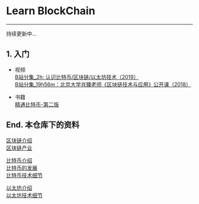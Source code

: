 # Learn BlockChain

---

持续更新中...

## 1. 入门

- 视频  
[B站分集_2h: 认识比特币/区块链/以太坊技术（2019）](https://www.bilibili.com/video/BV1gt411T7Tq)  
[B站分集_19h56m：北京大学肖臻老师《区块链技术与应用》公开课（2018）](https://www.bilibili.com/video/BV1Vt411X7JF)


- 书籍  
[精通比特币-第二版](https://book.douban.com/subject/30280401/)

## End. 本仓库下的资料

[区块链介绍](https://github.com/chaseSpace/learn_blockchain/blob/main/blockchain_intro.markdown)  
[区块链产业](https://github.com/chaseSpace/learn_blockchain/blob/main/blockchain_industries.md)  

[比特币介绍](https://github.com/chaseSpace/learn_blockchain/blob/main/bitcoin_intro.md)  
[比特币的发展](https://github.com/chaseSpace/learn_blockchain/blob/main/bitcoin_development.md)  
[比特币技术细节](https://github.com/chaseSpace/learn_blockchain/blob/main/bitcoin_tech_detail.md)

[以太坊介绍](https://github.com/chaseSpace/learn_blockchain/blob/master/ethereum_intro.md)  
[以太坊技术细节](https://github.com/chaseSpace/learn_blockchain/blob/main/ethereum_tech_detail.md)
